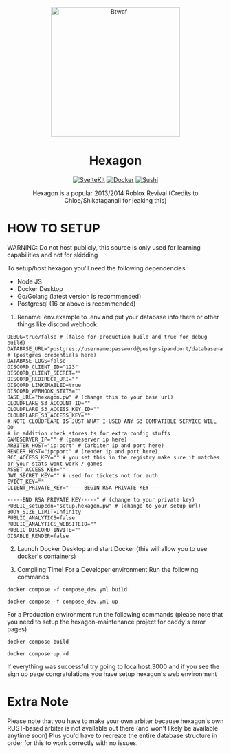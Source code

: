 <div align="center">
<img src="https://static.wikitide.net/hexagonwiki/thumb/7/70/HexagonLogo.png/600px-HexagonLogo.png" alt="Btwaf " width="300"/>
</div>

<h1 align="center">Hexagon</h1>

<div align="center">

[![SvelteKit](https://img.shields.io/badge/SvelteKit-orange)](https://github.com/SkylerClock/Hexagon)
[![Docker](https://img.shields.io/badge/Docker-blue)](https://github.com/SkylerClock/Hexagon)
[![Sushi](https://img.shields.io/badge/Developer-SushiDesigner-white)](https://github.com/SushiDesigner)

Hexagon is a popular 2013/2014 Roblox Revival (Credits to Chloe/Shikataganaii for leaking this)
</div>

# HOW TO SETUP

WARNING: Do not host publicly, this source is only used for learning capabilities and not for skidding

To setup/host hexagon you'll need the following dependencies:
- Node JS
- Docker Desktop
- Go/Golang (latest version is recommended)
- Postgresql (16 or above is recommended)

1. Rename .env.example to .env and put your database info there or other things like discord webhook.

```shell
DEBUG=true/false # (false for production build and true for debug build)
DATABASE_URL="postgres://username:password@postgrsipandport/databasename" # (postgres credentials here)
DATABASE_LOGS=false
DISCORD_CLIENT_ID="123"
DISCORD_CLIENT_SECRET=""
DISCORD_REDIRECT_URI=""
DISCORD_LINKENABLED=true
DISCORD_WEBHOOK_STATS=""
BASE_URL="hexagon.pw" # (change this to your base url)
CLOUDFLARE_S3_ACCOUNT_ID=""
CLOUDFLARE_S3_ACCESS_KEY_ID=""
CLOUDFLARE_S3_ACCESS_KEY=""
# NOTE CLOUDFLARE IS JUST WHAT I USED ANY S3 COMPATIBLE SERVICE WILL DO
# in addition check stores.ts for extra config stuffs
GAMESERVER_IP="" # (gameserver ip here)
ARBITER_HOST="ip:port" # (arbiter ip and port here)
RENDER_HOST="ip:port" # (render ip and port here)
RCC_ACCESS_KEY="" # you set this in the registry make sure it matches or your stats wont work / games
ASSET_ACCESS_KEY=""
JWT_SECRET_KEY="" # used for tickets not for auth
EVICT_KEY=""
CLIENT_PRIVATE_KEY="-----BEGIN RSA PRIVATE KEY-----

-----END RSA PRIVATE KEY-----" # (change to your private key)
PUBLIC_setupcdn="setup.hexagon.pw" # (change to your setup url)
BODY_SIZE_LIMIT=Infinity
PUBLIC_ANALYTICS=false
PUBLIC_ANALYTICS_WEBSITEID=""
PUBLIC_DISCORD_INVITE=""
DISABLE_RENDER=false
```

2. Launch Docker Desktop and start Docker (this will allow you to use docker's containers)

3. Compiling Time! For a Developer environment
Run the following commands
```shell
docker compose -f compose_dev.yml build
```
```shell
docker compose -f compose_dev.yml up
```
For a Production environment run the following commands (please note that you need to setup the hexagon-maintenance project for caddy's error pages)
```shell
docker compose build
```
```shell
docker compose up -d
```

If everything was successful try going to localhost:3000 and if you see the sign up page congratulations you have setup hexagon's web environment

# Extra Note
Please note that you have to make your own arbiter because hexagon's own RUST-based arbiter is not available out there (and won't likely be available anytime soon) Plus you'd have to recreate the entire database structure in order for this to work correctly with no issues.
